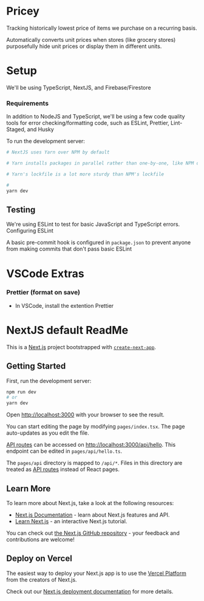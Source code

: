 # Pricey

Tracking historically lowest price of items we purchase on a recurring basis. 

Automatically converts unit prices when stores (like grocery stores) purposefully hide unit prices or display them in different units.

# Setup

We'll be using TypeScript, NextJS, and Firebase/Firestore


### Requirements
In addition to NodeJS and TypeScript, we'll be using a few code quality tools for error checking/formatting code, such as ESLint, Prettier, Lint-Staged, and Husky



To run the development server:

```zsh
# NextJS uses Yarn over NPM by default

# Yarn installs packages in parallel rather than one-by-one, like NPM does

# Yarn's lockfile is a lot more sturdy than NPM's lockfile

# 
yarn dev
```

## Testing

We're using ESLint to test for basic JavaScript and TypeScript errors. Configuring ESLint



A basic pre-commit hook is configured in ```package.json``` to prevent anyone from making commits that don't pass basic ESLint

# 

# VSCode Extras

### Prettier (format on save)

* In VSCode, install the extention Prettier

# NextJS default ReadMe

This is a [Next.js](https://nextjs.org/) project bootstrapped with [`create-next-app`](https://github.com/vercel/next.js/tree/canary/packages/create-next-app).

## Getting Started

First, run the development server:

```bash
npm run dev
# or
yarn dev
```

Open [http://localhost:3000](http://localhost:3000) with your browser to see the result.

You can start editing the page by modifying `pages/index.tsx`. The page auto-updates as you edit the file.

[API routes](https://nextjs.org/docs/api-routes/introduction) can be accessed on [http://localhost:3000/api/hello](http://localhost:3000/api/hello). This endpoint can be edited in `pages/api/hello.ts`.

The `pages/api` directory is mapped to `/api/*`. Files in this directory are treated as [API routes](https://nextjs.org/docs/api-routes/introduction) instead of React pages.

## Learn More

To learn more about Next.js, take a look at the following resources:

- [Next.js Documentation](https://nextjs.org/docs) - learn about Next.js features and API.
- [Learn Next.js](https://nextjs.org/learn) - an interactive Next.js tutorial.

You can check out [the Next.js GitHub repository](https://github.com/vercel/next.js/) - your feedback and contributions are welcome!

## Deploy on Vercel

The easiest way to deploy your Next.js app is to use the [Vercel Platform](https://vercel.com/new?utm_medium=default-template&filter=next.js&utm_source=create-next-app&utm_campaign=create-next-app-readme) from the creators of Next.js.

Check out our [Next.js deployment documentation](https://nextjs.org/docs/deployment) for more details.
